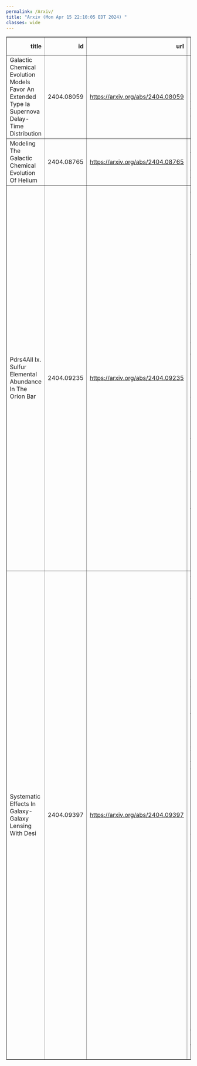 ```yaml
---
permalink: /Arxiv/
title: "Arxiv (Mon Apr 15 22:10:05 EDT 2024) "
classes: wide
---
```

<table border="1" class="dataframe">
  <thead>
    <tr style="text-align: right;">
      <th>title</th>
      <th>id</th>
      <th>url</th>
      <th>authors</th>
      <th>Local Authors</th>
    </tr>
  </thead>
  <tbody>
    <tr>
      <td>Galactic Chemical Evolution Models Favor An Extended Type Ia Supernova   Delay-Time Distribution</td>
      <td>2404.08059</td>
      <td><a href="https://arxiv.org/abs/2404.08059" target="_blank">https://arxiv.org/abs/2404.08059</a></td>
      <td>Liam O. Dubay, Jennifer A. Johnson, James W. Johnson</td>
      <td>Jennifer Johnson, Liam Dubay</td>
    </tr>
    <tr>
      <td>Modeling The Galactic Chemical Evolution Of Helium</td>
      <td>2404.08765</td>
      <td><a href="https://arxiv.org/abs/2404.08765" target="_blank">https://arxiv.org/abs/2404.08765</a></td>
      <td>Miqaela K. Weller, David H. Weinberg, James W. Johnson</td>
      <td>David Weinberg, Miqaela Weller</td>
    </tr>
    <tr>
      <td>Pdrs4All Ix. Sulfur Elemental Abundance In The Orion Bar</td>
      <td>2404.09235</td>
      <td><a href="https://arxiv.org/abs/2404.09235" target="_blank">https://arxiv.org/abs/2404.09235</a></td>
      <td>Asunción Fuente, Evelyne Roueff, Franck Le Petit, Jacques Le Bourlot, Emeric Bron, Mark G. Wolfire, James F. Babb, Pei-Gen Yan, Takashi Onaka, John H. Black, Ilane Schroetter, Dries Van De Putte, Ameek Sidhu, Amélie Canin, Boris Trahin, Felipe Alarcón, Ryan Chown, Olga Kannavou, Olivier Berné, Emilie Habart, Els Peeters, Javier R. Goicoechea, Marion Zannese, Raphael Meshaka, Yoko Okada, Markus Röllig, Romane Le Gal, Dinalva A. Sales, Maria Elisabetta Palumbo, Giuseppe Antonio Baratta, Suzanne C. Madden, Naslim Neelamkodan, Ziwei E. Zhang, P. C. Stancil</td>
      <td>Ryan Chown</td>
    </tr>
    <tr>
      <td>Systematic Effects In Galaxy-Galaxy Lensing With Desi</td>
      <td>2404.09397</td>
      <td><a href="https://arxiv.org/abs/2404.09397" target="_blank">https://arxiv.org/abs/2404.09397</a></td>
      <td>J. U. Lange, C. Blake, C. Saulder, N. Jeffrey, J. Derose, G. Beltz-Mohrmann, N. Emas, C. Garcia-Quintero, B. Hadzhiyska, S. Heydenreich, M. Ishak, S. Joudaki, E. Jullo, A. Krolewski, A. Leauthaud, L. Medina-Varela, A. Porredon, G. Rossi, R. Ruggeri, E. Xhakaj, S. Yuan, J. Aguilar, S. Ahlen, D. Brooks, T. Claybaugh, A. De La Macorra, P. Doel, K. Fanning, S. Ferraro, A. Font-Ribera, J. E. Forero-Romero, E. Gaztañaga, S. Gontcho A Gontcho, S. Juneau, R. Kehoe, T. Kisner, A. Kremin, M. Landriau, M. E. Levi, M. Manera, R. Miquel, J. Moustakas, E. Mueller, A. D. Myers, J. Nie, G. Niz, N. Palanque-Delabrouille, C. Poppett, M. Rezaie, E. Sanchez, M. Schubnell, H. Seo, J. Silber, D. Sprayberry, G. Tarlé, M. Vargas-Magaña, R. H. Wechsler, Z. Zhou, H. Zou</td>
      <td>Kevin Fanning</td>
    </tr>
  </tbody>
</table>